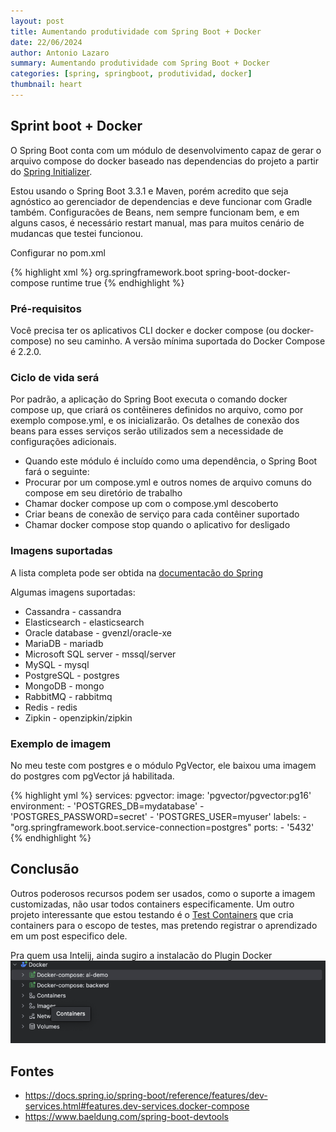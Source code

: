 ```yaml
---
layout: post
title: Aumentando produtividade com Spring Boot + Docker
date: 22/06/2024
author: Antonio Lazaro
summary: Aumentando produtividade com Spring Boot + Docker
categories: [spring, springboot, produtividad, docker]
thumbnail: heart
---
```


## Sprint boot + Docker

O Spring Boot conta com um módulo de desenvolvimento capaz de gerar o arquivo compose do docker baseado nas dependencias do projeto a partir do [Spring Initializer](https://start.spring.io/).

Estou usando o Spring Boot 3.3.1 e Maven, porém acredito que seja agnóstico ao gerenciador de dependencias e deve funcionar com Gradle também. Configuracões de Beans, nem sempre funcionam bem, e em alguns casos, é necessário restart manual, mas para muitos cenário de mudancas que testei funcionou.

Configurar no pom.xml

{% highlight xml %}
<dependency>
    <groupId>org.springframework.boot</groupId>
    <artifactId>spring-boot-docker-compose</artifactId>
    <scope>runtime</scope>
    <optional>true</optional>
</dependency>
{% endhighlight %}

### Pré-requisitos

Você precisa ter os aplicativos CLI docker e docker compose (ou docker-compose) no seu caminho. A versão mínima suportada do Docker Compose é 2.2.0.

### Ciclo de vida será

Por padrão, a aplicação do Spring Boot executa o comando docker compose up, que criará os contêineres definidos no arquivo, como por exemplo compose.yml, e os inicializarão. Os detalhes de conexão dos beans para esses serviços serão utilizados sem a necessidade de configurações adicionais.

- Quando este módulo é incluído como uma dependência, o Spring Boot fará o seguinte:
- Procurar por um compose.yml e outros nomes de arquivo comuns do compose em seu diretório de trabalho
- Chamar docker compose up com o compose.yml descoberto
- Criar beans de conexão de serviço para cada contêiner suportado
- Chamar docker compose stop quando o aplicativo for desligado

### Imagens suportadas

A lista completa pode ser obtida na [documentacão do Spring](https://docs.spring.io/spring-boot/reference/features/dev-services.html#features.dev-services.docker-compose)

Algumas imagens suportadas:

- Cassandra - cassandra
- Elasticsearch - elasticsearch
- Oracle database - gvenzl/oracle-xe
- MariaDB - mariadb
- Microsoft SQL server - mssql/server
- MySQL - mysql
- PostgreSQL - postgres
- MongoDB - mongo
- RabbitMQ - rabbitmq
- Redis - redis
- Zipkin - openzipkin/zipkin

### Exemplo de imagem

No meu teste com postgres e o módulo PgVector, ele baixou uma imagem do postgres com pgVector já habilitada.

{% highlight yml %}
services:
  pgvector:
    image: 'pgvector/pgvector:pg16'
    environment:
      - 'POSTGRES_DB=mydatabase'
      - 'POSTGRES_PASSWORD=secret'
      - 'POSTGRES_USER=myuser'
    labels:
      - "org.springframework.boot.service-connection=postgres"
    ports:
      - '5432'
{% endhighlight %}

## Conclusão

Outros poderosos recursos podem ser usados, como o suporte a imagem customizadas, não usar todos containers especificamente. Um outro projeto interessante que estou testando é o [Test Containers](https://java.testcontainers.org/) que cria containers para o escopo de testes, mas pretendo registrar o aprendizado em um post especifico dele.

Pra quem usa Intelij, ainda sugiro a instalacão do Plugin Docker ![](/static/img/plugin-docker.png)

## Fontes

- https://docs.spring.io/spring-boot/reference/features/dev-services.html#features.dev-services.docker-compose
- [<https://www.baeldung.com/spring-boot-devtools>](https://www.baeldung.com/docker-compose-support-spring-boot)
